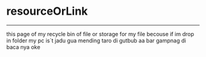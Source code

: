 # resourceOrLink
---
this page of my recycle bin of file or storage for my file becouse if im drop in folder my pc is`t 
jadu gua mending taro di gutbub aa bar gampnag di baca nya oke 
